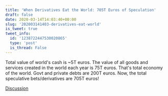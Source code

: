 ```yaml
---
title: 'When Derivatives Eat the World: 705T Euros of Speculation'
draft: false
date: 2020-03-14T14:03:40+00:00
slug: '202003141403-derivatives-eat-world'
is_tweet: true
tweet_info:
  id: '1238722447530020865'
  type: 'post'
  is_thread: False
---
```




Total value of world's cash is ~5T euros. The value of all goods and services created in the world each year is 75T euros. That's total economy of the world. Govt and private debts are 200T euros. Now, the total speculative bets/derivatives are 705T euros!

[Discussion](https://x.com/sytelus/status/1238722447530020865)
